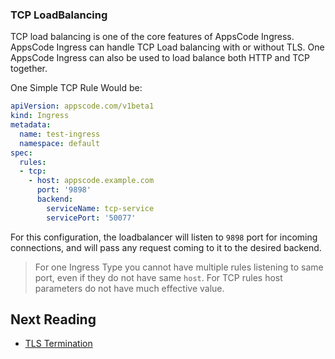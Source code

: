 ### TCP LoadBalancing
TCP load balancing is one of the core features of AppsCode Ingress. AppsCode Ingress can handle
TCP Load balancing with or without TLS. One AppsCode Ingress can also be used to load balance both
HTTP and TCP together.

One Simple TCP Rule Would be:
```yaml
apiVersion: appscode.com/v1beta1
kind: Ingress
metadata:
  name: test-ingress
  namespace: default
spec:
  rules:
  - tcp:
    - host: appscode.example.com
      port: '9898'
      backend:
        serviceName: tcp-service
        servicePort: '50077'

```

For this configuration, the loadbalancer will listen to `9898` port for incoming connections, and will
pass any request coming to it to the desired backend.

> For one Ingress Type you cannot have multiple rules listening to same port, even if they do not have
same `host`.
For TCP rules host parameters do not have much effective value.

## Next Reading
- [TLS Termination](tls.md)
